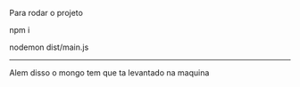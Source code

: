 Para rodar o projeto 

npm i 

nodemon dist/main.js

--------------------

Alem disso o mongo tem que ta levantado na maquina